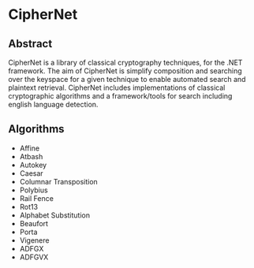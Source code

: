 # CipherNet
## Abstract
CipherNet is a library of classical cryptography techniques, for the .NET framework. 
The aim of CipherNet is simplify composition and searching over the keyspace for a given technique to enable automated search and plaintext retrieval.
CipherNet includes implementations of classical cryptographic algorithms and a framework/tools for search including english language detection.

## Algorithms
* Affine
* Atbash
* Autokey
* Caesar
* Columnar Transposition
* Polybius
* Rail Fence
* Rot13
* Alphabet Substitution
* Beaufort
* Porta
* Vigenere
* ADFGX
* ADFGVX
